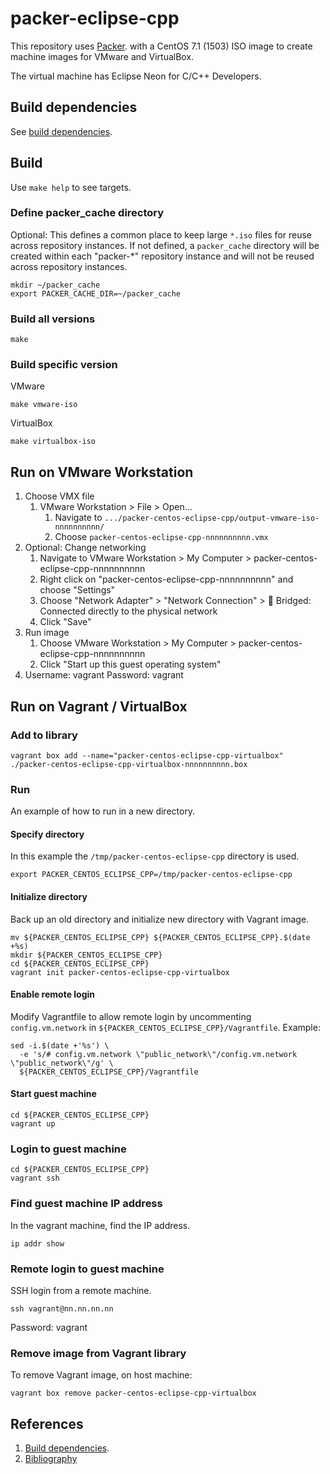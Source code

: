 # packer-eclipse-cpp

This repository uses [Packer](https://www.packer.io/).
with a
CentOS 7.1 (1503) ISO image 
to create machine images for VMware and VirtualBox.

The virtual machine has Eclipse Neon for C/C++ Developers.

## Build dependencies

See [build dependencies](https://github.com/docktermj/KnowledgeBase/blob/master/build-dependencies/packer.md).

## Build

Use `make help` to see targets.

### Define packer_cache directory

Optional: This defines a common place to keep large `*.iso` files for reuse across repository instances.
If not defined, a `packer_cache` directory will be created within each "packer-*" repository instance
and will not be reused across repository instances.

```console
mkdir ~/packer_cache
export PACKER_CACHE_DIR=~/packer_cache
```

### Build all versions

```console
make
```

### Build specific version

VMware

```console
make vmware-iso
```

VirtualBox

```console
make virtualbox-iso
```

## Run on VMware Workstation

1. Choose VMX file
   1. VMware Workstation > File > Open...
      1. Navigate to `.../packer-centos-eclipse-cpp/output-vmware-iso-nnnnnnnnnn/`
      1. Choose `packer-centos-eclipse-cpp-nnnnnnnnnn.vmx`
1. Optional: Change networking
   1. Navigate to VMware Workstation > My Computer > packer-centos-eclipse-cpp-nnnnnnnnnn
   1. Right click on "packer-centos-eclipse-cpp-nnnnnnnnnn" and choose "Settings"
   1. Choose "Network Adapter" > "Network Connection" > :radio_button: Bridged: Connected directly to the physical network
   1. Click "Save"
1. Run image
   1. Choose VMware Workstation > My Computer > packer-centos-eclipse-cpp-nnnnnnnnnn
   1. Click "Start up this guest operating system"
1. Username: vagrant  Password: vagrant

## Run on Vagrant / VirtualBox

### Add to library

```console
vagrant box add --name="packer-centos-eclipse-cpp-virtualbox" ./packer-centos-eclipse-cpp-virtualbox-nnnnnnnnnn.box
```

### Run

An example of how to run in a new directory.

#### Specify directory

In this example the `/tmp/packer-centos-eclipse-cpp` directory is used.

```console
export PACKER_CENTOS_ECLIPSE_CPP=/tmp/packer-centos-eclipse-cpp
```

#### Initialize directory

Back up an old directory and initialize new directory with Vagrant image.

```console
mv ${PACKER_CENTOS_ECLIPSE_CPP} ${PACKER_CENTOS_ECLIPSE_CPP}.$(date +%s)
mkdir ${PACKER_CENTOS_ECLIPSE_CPP}
cd ${PACKER_CENTOS_ECLIPSE_CPP}
vagrant init packer-centos-eclipse-cpp-virtualbox
```

#### Enable remote login

Modify Vagrantfile to allow remote login by
uncommenting `config.vm.network` in `${PACKER_CENTOS_ECLIPSE_CPP}/Vagrantfile`. 
Example:

```console
sed -i.$(date +'%s') \
  -e 's/# config.vm.network \"public_network\"/config.vm.network \"public_network\"/g' \
  ${PACKER_CENTOS_ECLIPSE_CPP}/Vagrantfile
```

#### Start guest machine

```console
cd ${PACKER_CENTOS_ECLIPSE_CPP}
vagrant up
```

### Login to guest machine

```console
cd ${PACKER_CENTOS_ECLIPSE_CPP}
vagrant ssh
```

### Find guest machine IP address

In the vagrant machine, find the IP address.

```console
ip addr show
```

### Remote login to guest machine

SSH login from a remote machine.

```console
ssh vagrant@nn.nn.nn.nn
```

Password: vagrant

### Remove image from Vagrant library

To remove Vagrant image, on host machine:

```console
vagrant box remove packer-centos-eclipse-cpp-virtualbox
```

## References
1. [Build dependencies](https://github.com/docktermj/KnowledgeBase/blob/master/build-dependencies/packer.md).
1. [Bibliography](https://github.com/docktermj/KnowledgeBase/blob/master/bibliography/packer.md)
